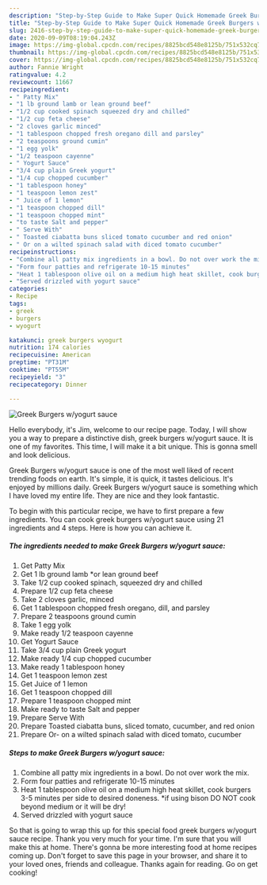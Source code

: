 ```yaml
---
description: "Step-by-Step Guide to Make Super Quick Homemade Greek Burgers w/yogurt sauce"
title: "Step-by-Step Guide to Make Super Quick Homemade Greek Burgers w/yogurt sauce"
slug: 2416-step-by-step-guide-to-make-super-quick-homemade-greek-burgers-w-yogurt-sauce
date: 2020-09-09T08:19:04.243Z
image: https://img-global.cpcdn.com/recipes/8825bcd548e8125b/751x532cq70/greek-burgers-wyogurt-sauce-recipe-main-photo.jpg
thumbnail: https://img-global.cpcdn.com/recipes/8825bcd548e8125b/751x532cq70/greek-burgers-wyogurt-sauce-recipe-main-photo.jpg
cover: https://img-global.cpcdn.com/recipes/8825bcd548e8125b/751x532cq70/greek-burgers-wyogurt-sauce-recipe-main-photo.jpg
author: Fannie Wright
ratingvalue: 4.2
reviewcount: 11667
recipeingredient:
- " Patty Mix"
- "1 lb ground lamb or lean ground beef"
- "1/2 cup cooked spinach squeezed dry and chilled"
- "1/2 cup feta cheese"
- "2 cloves garlic minced"
- "1 tablespoon chopped fresh oregano dill and parsley"
- "2 teaspoons ground cumin"
- "1 egg yolk"
- "1/2 teaspoon cayenne"
- " Yogurt Sauce"
- "3/4 cup plain Greek yogurt"
- "1/4 cup chopped cucumber"
- "1 tablespoon honey"
- "1 teaspoon lemon zest"
- " Juice of 1 lemon"
- "1 teaspoon chopped dill"
- "1 teaspoon chopped mint"
- "to taste Salt and pepper"
- " Serve With"
- " Toasted ciabatta buns sliced tomato cucumber and red onion"
- " Or on a wilted spinach salad with diced tomato cucumber"
recipeinstructions:
- "Combine all patty mix ingredients in a bowl. Do not over work the mix."
- "Form four patties and refrigerate 10-15 minutes"
- "Heat 1 tablespoon olive oil on a medium high heat skillet, cook burgers 3-5 minutes per side to desired doneness. *if using bison DO NOT cook beyond medium or it will be dry!"
- "Served drizzled with yogurt sauce"
categories:
- Recipe
tags:
- greek
- burgers
- wyogurt

katakunci: greek burgers wyogurt 
nutrition: 174 calories
recipecuisine: American
preptime: "PT31M"
cooktime: "PT55M"
recipeyield: "3"
recipecategory: Dinner

---
```



![Greek Burgers w/yogurt sauce](https://img-global.cpcdn.com/recipes/8825bcd548e8125b/751x532cq70/greek-burgers-wyogurt-sauce-recipe-main-photo.jpg)

Hello everybody, it's Jim, welcome to our recipe page. Today, I will show you a way to prepare a distinctive dish, greek burgers w/yogurt sauce. It is one of my favorites. This time, I will make it a bit unique. This is gonna smell and look delicious.



Greek Burgers w/yogurt sauce is one of the most well liked of recent trending foods on earth. It's simple, it is quick, it tastes delicious. It's enjoyed by millions daily. Greek Burgers w/yogurt sauce is something which I have loved my entire life. They are nice and they look fantastic.


To begin with this particular recipe, we have to first prepare a few ingredients. You can cook greek burgers w/yogurt sauce using 21 ingredients and 4 steps. Here is how you can achieve it.

<!--inarticleads1-->

##### The ingredients needed to make Greek Burgers w/yogurt sauce:

1. Get  Patty Mix
1. Get 1 lb ground lamb *or lean ground beef
1. Take 1/2 cup cooked spinach, squeezed dry and chilled
1. Prepare 1/2 cup feta cheese
1. Take 2 cloves garlic, minced
1. Get 1 tablespoon chopped fresh oregano, dill, and parsley
1. Prepare 2 teaspoons ground cumin
1. Take 1 egg yolk
1. Make ready 1/2 teaspoon cayenne
1. Get  Yogurt Sauce
1. Take 3/4 cup plain Greek yogurt
1. Make ready 1/4 cup chopped cucumber
1. Make ready 1 tablespoon honey
1. Get 1 teaspoon lemon zest
1. Get  Juice of 1 lemon
1. Get 1 teaspoon chopped dill
1. Prepare 1 teaspoon chopped mint
1. Make ready to taste Salt and pepper
1. Prepare  Serve With
1. Prepare  Toasted ciabatta buns, sliced tomato, cucumber, and red onion
1. Prepare  Or- on a wilted spinach salad with diced tomato, cucumber




<!--inarticleads2-->

##### Steps to make Greek Burgers w/yogurt sauce:

1. Combine all patty mix ingredients in a bowl. Do not over work the mix.
1. Form four patties and refrigerate 10-15 minutes
1. Heat 1 tablespoon olive oil on a medium high heat skillet, cook burgers 3-5 minutes per side to desired doneness. *if using bison DO NOT cook beyond medium or it will be dry!
1. Served drizzled with yogurt sauce




So that is going to wrap this up for this special food greek burgers w/yogurt sauce recipe. Thank you very much for your time. I'm sure that you will make this at home. There's gonna be more interesting food at home recipes coming up. Don't forget to save this page in your browser, and share it to your loved ones, friends and colleague. Thanks again for reading. Go on get cooking!
